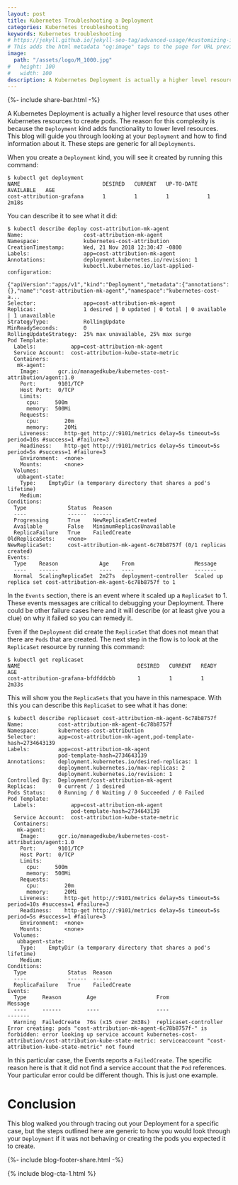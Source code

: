 ```yaml
---
layout: post
title: Kubernetes Troubleshooting a Deployment
categories: Kubernetes troubleshooting
keywords: Kubernetes troubleshooting
# https://jekyll.github.io/jekyll-seo-tag/advanced-usage/#customizing-image-output
# This adds the html metadata "og:image" tags to the page for URL previews
image:
  path: "/assets/logo/M_1000.jpg"
#   height: 100
#   width: 100
description: A Kubernetes Deployment is actually a higher level resource that uses other Kubernetes resources to create pods.
---
```

{%- include share-bar.html -%}

A Kubernetes Deployment is actually a higher level resource that uses other Kubernetes resources to create pods.  The reason for this complexity is because the `Deployment` kind adds functionality to lower level resources.  This blog will guide you through looking at your `Deployment` and how to find information about it.  These steps are generic for all `Deployments`.

When you create a `Deployment` kind, you will see it created by running this command:

```
$ kubectl get deployment
NAME                          DESIRED   CURRENT   UP-TO-DATE   AVAILABLE   AGE
cost-attribution-grafana      1         1         1            1           2m18s
```

You can describe it to see what it did:

```
$ kubectl describe deploy cost-attribution-mk-agent
Name:                   cost-attribution-mk-agent
Namespace:              kubernetes-cost-attribution
CreationTimestamp:      Wed, 21 Nov 2018 12:30:47 -0800
Labels:                 app=cost-attribution-mk-agent
Annotations:            deployment.kubernetes.io/revision: 1
                        kubectl.kubernetes.io/last-applied-configuration:
                          {"apiVersion":"apps/v1","kind":"Deployment","metadata":{"annotations":{},"name":"cost-attribution-mk-agent","namespace":"kubernetes-cost-a...
Selector:               app=cost-attribution-mk-agent
Replicas:               1 desired | 0 updated | 0 total | 0 available | 1 unavailable
StrategyType:           RollingUpdate
MinReadySeconds:        0
RollingUpdateStrategy:  25% max unavailable, 25% max surge
Pod Template:
  Labels:           app=cost-attribution-mk-agent
  Service Account:  cost-attribution-kube-state-metric
  Containers:
   mk-agent:
    Image:      gcr.io/managedkube/kubernetes-cost-attribution/agent:1.0
    Port:       9101/TCP
    Host Port:  0/TCP
    Limits:
      cpu:     500m
      memory:  500Mi
    Requests:
      cpu:        20m
      memory:     20Mi
    Liveness:     http-get http://:9101/metrics delay=5s timeout=5s period=10s #success=1 #failure=3
    Readiness:    http-get http://:9101/metrics delay=5s timeout=5s period=5s #success=1 #failure=3
    Environment:  <none>
    Mounts:       <none>
  Volumes:
   ubbagent-state:
    Type:    EmptyDir (a temporary directory that shares a pod's lifetime)
    Medium:  
Conditions:
  Type             Status  Reason
  ----             ------  ------
  Progressing      True    NewReplicaSetCreated
  Available        False   MinimumReplicasUnavailable
  ReplicaFailure   True    FailedCreate
OldReplicaSets:    <none>
NewReplicaSet:     cost-attribution-mk-agent-6c78b8757f (0/1 replicas created)
Events:
  Type    Reason             Age    From                   Message
  ----    ------             ----   ----                   -------
  Normal  ScalingReplicaSet  2m27s  deployment-controller  Scaled up replica set cost-attribution-mk-agent-6c78b8757f to 1
```

In the `Events` section, there is an event where it scaled up a `ReplicaSet` to 1.  These events messages are critical to debugging your Deployment.  There could be other failure cases here and it will describe (or at least give you a clue) on why it failed so you can remedy it.

Even if the `Deployment` did create the `ReplicaSet` that does not mean that there are `Pods` that are created.  The next step in the flow is to look at the `ReplicaSet` resource by running this command:

```
$ kubectl get replicaset
NAME                                     DESIRED   CURRENT   READY   AGE
cost-attribution-grafana-bfdfddcbb       1         1         1       2m33s
```

This will show you the `ReplicaSets` that you have in this namespace.  With this you can describe this `ReplicaSet` to see what it has done:

```
$ kubectl describe replicaset cost-attribution-mk-agent-6c78b8757f
Name:           cost-attribution-mk-agent-6c78b8757f
Namespace:      kubernetes-cost-attribution
Selector:       app=cost-attribution-mk-agent,pod-template-hash=2734643139
Labels:         app=cost-attribution-mk-agent
                pod-template-hash=2734643139
Annotations:    deployment.kubernetes.io/desired-replicas: 1
                deployment.kubernetes.io/max-replicas: 2
                deployment.kubernetes.io/revision: 1
Controlled By:  Deployment/cost-attribution-mk-agent
Replicas:       0 current / 1 desired
Pods Status:    0 Running / 0 Waiting / 0 Succeeded / 0 Failed
Pod Template:
  Labels:           app=cost-attribution-mk-agent
                    pod-template-hash=2734643139
  Service Account:  cost-attribution-kube-state-metric
  Containers:
   mk-agent:
    Image:      gcr.io/managedkube/kubernetes-cost-attribution/agent:1.0
    Port:       9101/TCP
    Host Port:  0/TCP
    Limits:
      cpu:     500m
      memory:  500Mi
    Requests:
      cpu:        20m
      memory:     20Mi
    Liveness:     http-get http://:9101/metrics delay=5s timeout=5s period=10s #success=1 #failure=3
    Readiness:    http-get http://:9101/metrics delay=5s timeout=5s period=5s #success=1 #failure=3
    Environment:  <none>
    Mounts:       <none>
  Volumes:
   ubbagent-state:
    Type:    EmptyDir (a temporary directory that shares a pod's lifetime)
    Medium:  
Conditions:
  Type             Status  Reason
  ----             ------  ------
  ReplicaFailure   True    FailedCreate
Events:
  Type     Reason        Age                   From                   Message
  ----     ------        ----                  ----                   -------
  Warning  FailedCreate  76s (x15 over 2m38s)  replicaset-controller  Error creating: pods "cost-attribution-mk-agent-6c78b8757f-" is forbidden: error looking up service account kubernetes-cost-attribution/cost-attribution-kube-state-metric: serviceaccount "cost-attribution-kube-state-metric" not found
```

In this particular case, the Events reports a `FailedCreate`.  The specific reason here is that it did not find a service account that the `Pod` references.  Your particular error could be different though.  This is just one example.

# Conclusion
This blog walked you through tracing out your Deployment for a specific case, but the steps outlined here are generic to how you would look through your `Deployment` if it was not behaving or creating the pods you expected it to create.


<!-- Blog footer share -->
{%- include blog-footer-share.html -%}

{% include blog-cta-1.html %}
